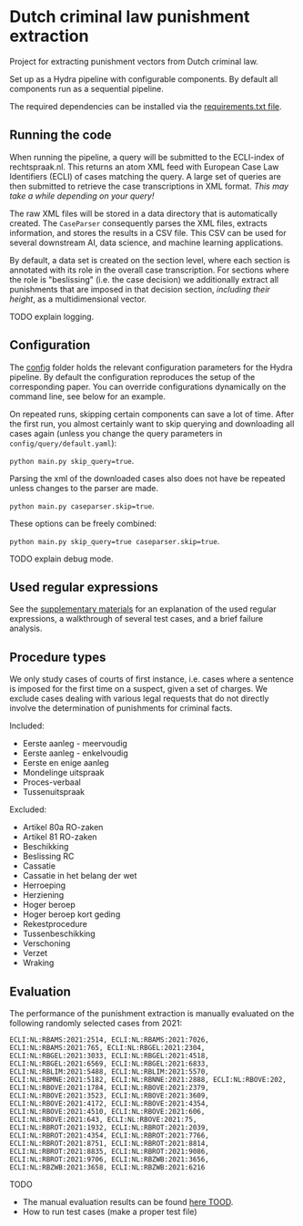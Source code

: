 # Dutch criminal law punishment extraction

Project for extracting punishment vectors from Dutch criminal law.

Set up as a Hydra pipeline with configurable components.
By default all components run as a sequential pipeline.

The required dependencies can be installed via the [requirements.txt file](./requirements.txt).

## Running the code

When running the pipeline, a query will be submitted to the ECLI-index of rechtspraak.nl.
This returns an atom XML feed with European Case Law Identifiers (ECLI) of cases matching the query.
A large set of queries are then submitted to retrieve the case transcriptions in XML format.
*This may take a while depending on your query!*

The raw XML files will be stored in a data directory that is automatically created.
The `CaseParser` consequently parses the XML files, extracts information, and stores the results in a CSV file.
This CSV can be used for several downstream AI, data science, and machine learning applications.

By default, a data set is created on the section level, where each section is annotated with its role in the overall case transcription.
For sections where the role is "beslissing" (i.e. the case decision) we additionally extract all punishments that are imposed in that decision section, *including their height*, as a multidimensional vector.

TODO explain logging.

## Configuration

The [config](./config) folder holds the relevant configuration parameters for the Hydra pipeline.
By default the configuration reproduces the setup of the corresponding paper.
You can override configurations dynamically on the command line, see below for an example.

On repeated runs, skipping certain components can save a lot of time.
After the first run, you almost certainly want to skip querying and downloading all cases again (unless you change the query parameters in `config/query/default.yaml`):

`python main.py skip_query=true`.

Parsing the xml of the downloaded cases also does not have be repeated unless changes to the parser are made.

`python main.py caseparser.skip=true`.

These options can be freely combined:

`python main.py skip_query=true caseparser.skip=true`.

TODO explain debug mode.


## Used regular expressions

See the [supplementary materials](./docs/supplementary.pdf) for an explanation of the used regular expressions, a walkthrough of several test cases, and a brief failure analysis.

## Procedure types

We only study cases of courts of first instance, i.e. cases where a sentence is imposed for the first time on a suspect, given a set of charges.
We exclude cases dealing with various legal requests that do not directly involve the determination of punishments for criminal facts.

Included:

- Eerste aanleg - meervoudig
- Eerste aanleg - enkelvoudig
- Eerste en enige aanleg
- Mondelinge uitspraak
- Proces-verbaal
- Tussenuitspraak

Excluded:

- Artikel 80a RO-zaken          
- Artikel 81 RO-zaken
- Beschikking
- Beslissing RC                 
- Cassatie
- Cassatie in het belang der wet
- Herroeping                    
- Herziening                    
- Hoger beroep
- Hoger beroep kort geding      
- Rekestprocedure               
- Tussenbeschikking             
- Verschoning                   
- Verzet                        
- Wraking

## Evaluation

The performance of the punishment extraction is manually evaluated on the following randomly selected cases from 2021:

```
ECLI:NL:RBAMS:2021:2514, ECLI:NL:RBAMS:2021:7026, ECLI:NL:RBAMS:2021:765, ECLI:NL:RBGEL:2021:2304, ECLI:NL:RBGEL:2021:3033, ECLI:NL:RBGEL:2021:4518, ECLI:NL:RBGEL:2021:6569, ECLI:NL:RBGEL:2021:6833, ECLI:NL:RBLIM:2021:5488, ECLI:NL:RBLIM:2021:5570, ECLI:NL:RBMNE:2021:5182, ECLI:NL:RBNNE:2021:2888, ECLI:NL:RBOVE:202, ECLI:NL:RBOVE:2021:1784, ECLI:NL:RBOVE:2021:2379, ECLI:NL:RBOVE:2021:3523, ECLI:NL:RBOVE:2021:3609, ECLI:NL:RBOVE:2021:4172, ECLI:NL:RBOVE:2021:4354, ECLI:NL:RBOVE:2021:4510, ECLI:NL:RBOVE:2021:606, ECLI:NL:RBOVE:2021:643, ECLI:NL:RBOVE:2021:75, ECLI:NL:RBROT:2021:1932, ECLI:NL:RBROT:2021:2039, ECLI:NL:RBROT:2021:4354, ECLI:NL:RBROT:2021:7766, ECLI:NL:RBROT:2021:8751, ECLI:NL:RBROT:2021:8814, ECLI:NL:RBROT:2021:8835, ECLI:NL:RBROT:2021:9086, ECLI:NL:RBROT:2021:9706, ECLI:NL:RBZWB:2021:3656, ECLI:NL:RBZWB:2021:3658, ECLI:NL:RBZWB:2021:6216
```

TODO

- The manual evaluation results can be found [here TOOD](TODO).
- How to run test cases (make a proper test file)

